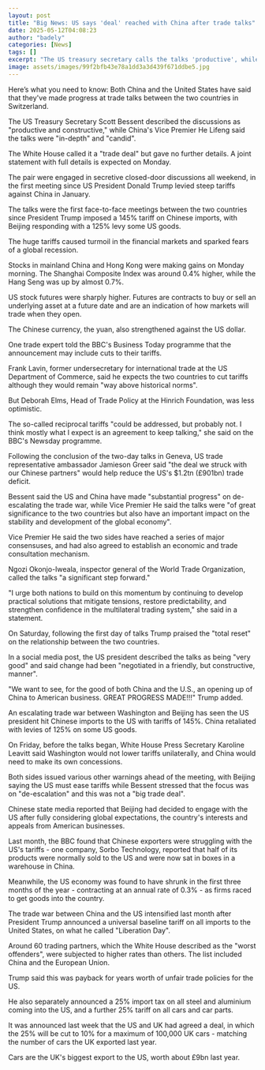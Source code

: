 ```yaml
---
layout: post
title: "Big News: US says 'deal' reached with China after trade talks"
date: 2025-05-12T04:08:23
author: "badely"
categories: [News]
tags: []
excerpt: "The US treasury secretary calls the talks 'productive', while China's vice premier describes them as 'candid'."
image: assets/images/99f2bfb43e78a1dd3a3d439f671ddbe5.jpg
---
```


Here’s what you need to know: Both China and the United States have said that they've made progress at trade talks between the two countries in Switzerland. 

The US Treasury Secretary Scott Bessent described the discussions as "productive and constructive," while China's Vice Premier He Lifeng said the talks were "in-depth" and "candid".

The White House called it a "trade deal" but gave no further details. A joint statement with full details is expected on Monday.

The pair were engaged in secretive closed-door discussions all weekend, in the first meeting since US President Donald Trump levied steep tariffs against China in January.

The talks were the first face-to-face meetings between the two countries since President Trump imposed a 145% tariff on Chinese imports, with Beijing responding with a 125% levy some US goods.

The huge tariffs caused turmoil in the financial markets and sparked fears of a global recession.

Stocks in mainland China and Hong Kong were making gains on Monday morning. The Shanghai Composite Index was around 0.4% higher, while the Hang Seng was up by almost 0.7%.

US stock futures were sharply higher. Futures are contracts to buy or sell an underlying asset at a future date and are an indication of how markets will trade when they open.

The Chinese currency, the yuan, also strengthened against the US dollar.

One trade expert told the BBC's Business Today programme that the announcement may include cuts to their tariffs.

Frank Lavin, former undersecretary for international trade at the US Department of Commerce, said he expects the two countries to cut tariffs although they would remain "way above historical norms".

But Deborah Elms, Head of Trade Policy at the Hinrich Foundation, was less optimistic.

The so-called reciprocal tariffs "could be addressed, but probably not. I think mostly what I expect is an agreement to keep talking," she said on the BBC's Newsday programme.

Following the conclusion of the two-day talks in Geneva, US trade representative ambassador Jamieson Greer said "the deal we struck with our Chinese partners" would help reduce the US's $1.2tn (£901bn) trade deficit. 

Bessent said the US and China have made "substantial progress" on de-escalating the trade war, while Vice Premier He said the talks were "of great significance to the two countries but also have an important impact on the stability and development of the global economy".

Vice Premier He said the two sides have reached a series of major consensuses, and had also agreed to establish an economic and trade consultation mechanism.

Ngozi Okonjo-Iweala, inspector general of the World Trade Organization, called the talks "a significant step forward."

"I urge both nations to build on this momentum by continuing to develop practical solutions that mitigate tensions, restore predictability, and strengthen confidence in the multilateral trading system," she said in a statement.

On Saturday, following the first day of talks Trump praised the "total reset" on the relationship between the two countries.

In a social media post, the US president described the talks as being "very good" and said change had been "negotiated in a friendly, but constructive, manner".

"We want to see, for the good of both China and the U.S., an opening up of China to American business. GREAT PROGRESS MADE!!!" Trump added.

An escalating trade war between Washington and Beijing has seen the US president hit Chinese imports to the US with tariffs of 145%. China retaliated with levies of 125% on some US goods.

On Friday, before the talks began, White House Press Secretary Karoline Leavitt said Washington would not lower tariffs unilaterally, and China would need to make its own concessions. 

Both sides issued various other warnings ahead of the meeting, with Beijing saying the US must ease tariffs while Bessent stressed that the focus was on "de-escalation" and this was not a "big trade deal".

Chinese state media reported that Beijing had decided to engage with the US after fully considering global expectations, the country's interests and appeals from American businesses.

Last month, the BBC found that Chinese exporters were struggling with the US's tariffs - one company, Sorbo Technology, reported that half of its products were normally sold to the US and were now sat in boxes in a warehouse in China. 

Meanwhile, the US economy was found to have shrunk in the first three months of the year - contracting at an annual rate of 0.3% - as firms raced to get goods into the country.

The trade war between China and the US intensified last month after President Trump announced a universal baseline tariff on all imports to the United States, on what he called "Liberation Day".

Around 60 trading partners, which the White House described as the "worst offenders", were subjected to higher rates than others. The list included China and the European Union.

Trump said this was payback for years worth of unfair trade policies for the US.

He also separately announced a 25% import tax on all steel and aluminium coming into the US, and a further 25% tariff on all cars and car parts.

It was announced last week that the US and UK had agreed a deal, in which the 25% will be cut to 10% for a maximum of 100,000 UK cars - matching the number of cars the UK exported last year.

Cars are the UK's biggest export to the US, worth about £9bn last year.

